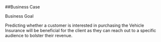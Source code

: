 ##Business Case

Business Goal

Predicting whether a customer is interested in purchasing the Vehicle Insurance will be beneficial for the client as they can reach out to a specific audience to bolster their revenue.
